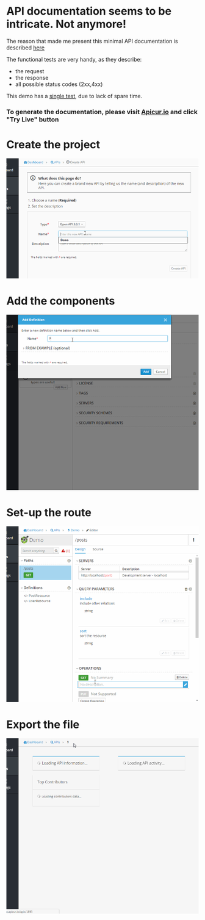 # API documentation seems to be intricate. Not anymore!

The reason that made me present this minimal API documentation is described [here](https://medium.com/@giuvara.alex/api-documentation-seems-to-be-intricate-not-anymore-657f83897acc)

The functional tests are very handy, as they describe:
- the request
- the response
- all possible status codes (2xx,4xx)

This demo has a [single test](https://github.com/alexgiuvara/doc/blob/20b3820055f8874b7d178cc924cbed1992076329/tests/Feature/Controllers/PostIndexTest.php), due to lack of spare time.

### To generate the documentation, please visit [Apicur.io](https://www.apicur.io) and click "Try Live" button

# Create the project
![Preview ](./doc/1-create-the-project.gif)

# Add the components
![Preview ](./doc/2-add-resource.gif)

# Set-up the route
![Preview ](./doc/3-GET-posts.gif)

# Export the file
![Preview ](./doc/4-export.gif)
